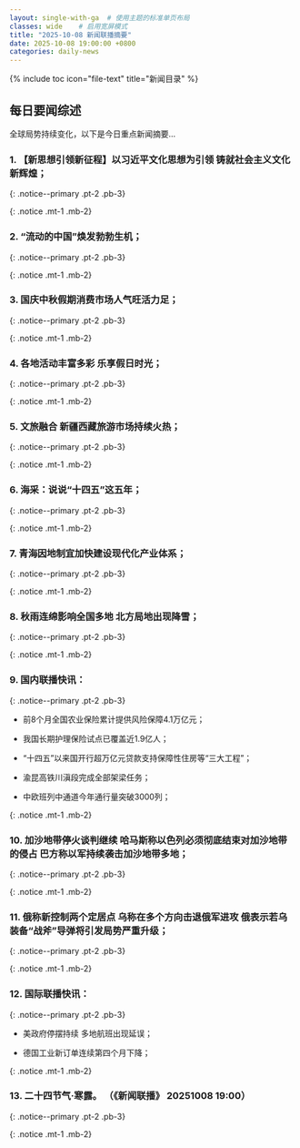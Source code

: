 ```yaml
---
layout: single-with-ga  # 使用主题的标准单页布局
classes: wide    # 启用宽屏模式
title: "2025-10-08 新闻联播摘要"
date: 2025-10-08 19:00:00 +0800
categories: daily-news
---
```


{% include toc icon="file-text" title="新闻目录" %}
   
## 每日要闻综述

全球局势持续变化，以下是今日重点新闻摘要...

### 1. 【新思想引领新征程】以习近平文化思想为引领 铸就社会主义文化新辉煌； 

{: .notice--primary .pt-2 .pb-3}

{: .notice .mt-1 .mb-2}

### 2. “流动的中国”焕发勃勃生机； 

{: .notice--primary .pt-2 .pb-3}

{: .notice .mt-1 .mb-2}

### 3. 国庆中秋假期消费市场人气旺活力足； 

{: .notice--primary .pt-2 .pb-3}

{: .notice .mt-1 .mb-2}

### 4. 各地活动丰富多彩 乐享假日时光； 

{: .notice--primary .pt-2 .pb-3}

{: .notice .mt-1 .mb-2}

### 5. 文旅融合 新疆西藏旅游市场持续火热； 

{: .notice--primary .pt-2 .pb-3}

{: .notice .mt-1 .mb-2}

### 6. 海采：说说“十四五”这五年； 

{: .notice--primary .pt-2 .pb-3}

{: .notice .mt-1 .mb-2}

### 7. 青海因地制宜加快建设现代化产业体系； 

{: .notice--primary .pt-2 .pb-3}

{: .notice .mt-1 .mb-2}

### 8. 秋雨连绵影响全国多地 北方局地出现降雪； 

{: .notice--primary .pt-2 .pb-3}

{: .notice .mt-1 .mb-2}

### 9. 国内联播快讯： 

{: .notice--primary .pt-2 .pb-3}

- 前8个月全国农业保险累计提供风险保障4.1万亿元；

- 我国长期护理保险试点已覆盖近1.9亿人；

- “十四五”以来国开行超万亿元贷款支持保障性住房等“三大工程”；

- 渝昆高铁川滇段完成全部架梁任务；

- 中欧班列中通道今年通行量突破3000列；

{: .notice .mt-1 .mb-2}

### 10. 加沙地带停火谈判继续 哈马斯称以色列必须彻底结束对加沙地带的侵占 巴方称以军持续袭击加沙地带多地； 

{: .notice--primary .pt-2 .pb-3}

{: .notice .mt-1 .mb-2}

### 11. 俄称新控制两个定居点 乌称在多个方向击退俄军进攻 俄表示若乌装备“战斧”导弹将引发局势严重升级； 

{: .notice--primary .pt-2 .pb-3}

{: .notice .mt-1 .mb-2}

### 12. 国际联播快讯： 

{: .notice--primary .pt-2 .pb-3}

- 美政府停摆持续 多地航班出现延误；

- 德国工业新订单连续第四个月下降；

{: .notice .mt-1 .mb-2}

### 13. 二十四节气·寒露。 （《新闻联播》 20251008 19:00） 

{: .notice--primary .pt-2 .pb-3}

{: .notice .mt-1 .mb-2}